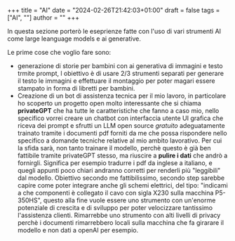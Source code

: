 +++
title = "AI"
date = "2024-02-26T21:42:03+01:00"
draft = false
tags = ["AI", ""]
author = ""
+++

In questa sezione porterò le eseprienze fatte con l'uso di vari strumenti AI come large leanguage models e ai generative.

Le prime cose che voglio fare sono:
- generazione di storie per bambini con ai generativa di immagini e testo trmite prompt, l obiettivo è di usare 2/3 strumenti separati per generare il testo le immagini e effettuare il montaggio per poter magari essere stampato in forma di libretti per bambini.
- Creazione di un bot di assistenza tecnica per il mio lavoro, in particolare ho scoperto un progetto open molto interessante che si chiama **privateGPT**
che ha tutte le caratteristiche che fanno a caso mio, nello specifico vorrei creare un chatbot con interfaccia utente UI grafica che riceva dei prompt e sfrutti un LLM open source *gratuito* adeguatamente trainato tramite i documenti pdf forniti da me che possa rispondere nello specifico a domande tecniche relative al mio ambito lavorativo.
Per cui la sfida sarà, non tanto trainare il modello, perchè questo è già ben fattibile tramite privateGPT stesso, ma riuscire a **pulire i dati** che andrò a fornirgli.
Significa per esempio tradurre i pdf da inglese a italiano, e quegli appunti poco chiari andranno corretti per renderli più "leggibili" dal modello.
Obiettivo secondo me fattibilissimo, secondo step sarebbe capire come poter integrare anche gli schemi elettrici, del tipo: "indicami a che componenti è collegato il cavo con sigla X230 sulla macchina P5-350HS", questo alla fine vuole essere uno strumento con un'enorme potenziale di crescita e di sviluppo per poter velocizzare tantissimo l'assistenza clienti.
Rimarrebbe uno strumento con alti livelli di privacy perchè i documenti rimarrebbero locali sulla macchina che fa girarare il modello e non dati a openAI per esempio.
